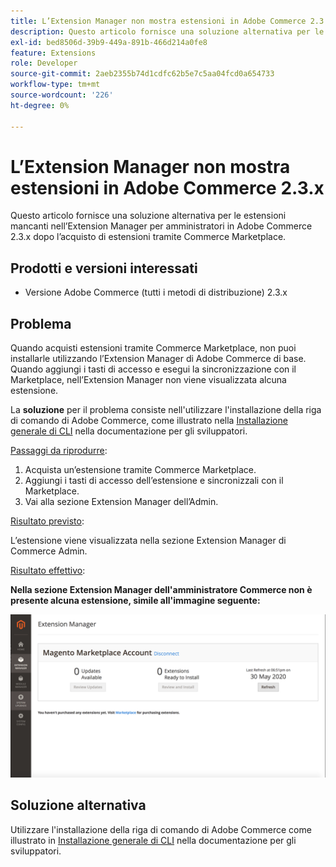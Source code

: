 ```yaml
---
title: L’Extension Manager non mostra estensioni in Adobe Commerce 2.3.x
description: Questo articolo fornisce una soluzione alternativa per le estensioni mancanti nell’Extension Manager per amministratori in Adobe Commerce 2.3.x dopo l’acquisto di estensioni tramite Commerce Marketplace.
exl-id: bed8506d-39b9-449a-891b-466d214a0fe8
feature: Extensions
role: Developer
source-git-commit: 2aeb2355b74d1cdfc62b5e7c5aa04fcd0a654733
workflow-type: tm+mt
source-wordcount: '226'
ht-degree: 0%

---
```


# L’Extension Manager non mostra estensioni in Adobe Commerce 2.3.x

Questo articolo fornisce una soluzione alternativa per le estensioni mancanti nell’Extension Manager per amministratori in Adobe Commerce 2.3.x dopo l’acquisto di estensioni tramite Commerce Marketplace.

## Prodotti e versioni interessati

* Versione Adobe Commerce (tutti i metodi di distribuzione) 2.3.x

## Problema

Quando acquisti estensioni tramite Commerce Marketplace, non puoi installarle utilizzando l’Extension Manager di Adobe Commerce di base. Quando aggiungi i tasti di accesso e esegui la sincronizzazione con il Marketplace, nell’Extension Manager non viene visualizzata alcuna estensione.

La **soluzione** per il problema consiste nell&#39;utilizzare l&#39;installazione della riga di comando di Adobe Commerce, come illustrato nella [Installazione generale di CLI](https://experienceleague.adobe.com/it/docs/commerce-operations/installation-guide/tutorials/extensions) nella documentazione per gli sviluppatori.

<u>Passaggi da riprodurre</u>:

1. Acquista un’estensione tramite Commerce Marketplace.
1. Aggiungi i tasti di accesso dell’estensione e sincronizzali con il Marketplace.
1. Vai alla sezione Extension Manager dell’Admin.

<u>Risultato previsto</u>:

L’estensione viene visualizzata nella sezione Extension Manager di Commerce Admin.

<u>Risultato effettivo</u>:

**Nella sezione Extension Manager dell&#39;amministratore Commerce non è presente alcuna estensione, simile all&#39;immagine seguente:**


![KB-607_Image_1.png](assets/KB-607_Image_1.png)

## Soluzione alternativa

Utilizzare l&#39;installazione della riga di comando di Adobe Commerce come illustrato in [Installazione generale di CLI](https://experienceleague.adobe.com/it/docs/commerce-operations/installation-guide/tutorials/extensions) nella documentazione per gli sviluppatori.
